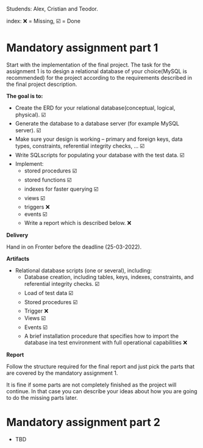 Studends: Alex, Cristian and Teodor.

index:  ❌ = Missing, ☑️ = Done

# Mandatory assignment part 1

Start with the implementation of the final project. 
The task for the assignment 1 is to design a relational database of your choice(MySQL is recommended)
for the project according to the requirements described in the final project description.


**The goal is to:**

* Create the ERD for your relational database(conceptual, logical, physical). ☑️
* Generate the database to a database server (for example MySQL server). ☑️
* Make sure your design is working – primary and foreign keys, data types, constraints, referential integrity checks, ... ☑️
* Write SQLscripts for populating your database with the test data. ☑️
* Implement: 
    * stored procedures ☑️
    * stored functions ☑️
    * indexes for faster querying ☑️
    * views ☑️
    * triggers ❌
    * events ☑️
    * Write a report which is described below. ❌

**Delivery**

Hand in on Fronter before the deadline (25-03-2022).

**Artifacts**

* Relational database scripts (one or several), including:
    * Database creation, including tables, keys, indexes, constraints, and referential integrity checks. ☑️
    * Load of test data ☑️
    * Stored procedures ☑️
    * Trigger ❌
    * Views ☑️
    * Events ☑️
    * A brief installation procedure that specifies how to import the database ina test environment with full operational capabilities ❌


**Report**

Follow the structure required for the final report and just pick the parts that are covered by the mandatory assignment 1.

It is fine if some parts are not completely finished as the project will continue. In that case you can describe your ideas about how you are going to do the missing parts later.


# Mandatory assignment part 2

- TBD